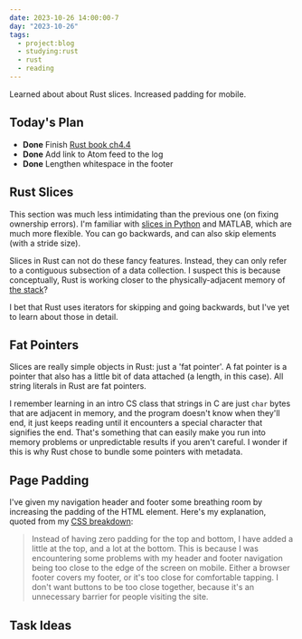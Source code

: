 ```yaml
---
date: 2023-10-26 14:00:00-7
day: "2023-10-26"
tags:
  - project:blog
  - studying:rust
  - rust
  - reading
---
```


Learned about about Rust slices. Increased padding for mobile.

<!-- excerpt -->

## Today's Plan
- **Done** Finish [Rust book ch4.4](https://rust-book.cs.brown.edu/ch04-04-slices.html)
- **Done** Add link to Atom feed to the log
- **Done** Lengthen whitespace in the footer

## Rust Slices

This section was much less intimidating than the previous one (on fixing ownership errors). I'm familiar with [slices in Python](https://stackoverflow.com/questions/509211/how-slicing-in-python-works) and MATLAB, which are much more flexible. You can go backwards, and can also skip elements (with a stride size).

Slices in Rust can not do these fancy features. Instead, they can only refer to a contiguous subsection of a data collection. I suspect this is because conceptually, Rust is working closer to the physically-adjacent memory of [the stack](https://rust-book.cs.brown.edu/ch04-01-what-is-ownership.html?highlight=stack#variables-live-in-the-stack)?

I bet that Rust uses iterators for skipping and going backwards, but I've yet to learn about those in detail.

## Fat Pointers

Slices are really simple objects in Rust: just a 'fat pointer'. A fat pointer is a pointer that also has a little bit of data attached (a length, in this case). All string literals in Rust are fat pointers.

I remember learning in an intro CS class that strings in C are just `char` bytes that are adjacent in memory, and the program doesn't know when they'll end, it just keeps reading until it encounters a special character that signifies the end. That's something that can easily make you run into memory problems or unpredictable results if you aren't careful. I wonder if this is why Rust chose to bundle some pointers with metadata.

## Page Padding

I've given my navigation header and footer some breathing room by increasing the padding of the HTML element. Here's my explanation, quoted from my [CSS breakdown](/projects/quintens-blog/css/):

> Instead of having zero padding for the top and bottom, I have added a little at the top, and a lot at the bottom. This is because I was encountering some problems with my header and footer navigation being too close to the edge of the screen on mobile. Either a browser footer covers my footer, or it's too close for comfortable tapping. I don't want buttons to be too close together, because it's an unnecessary barrier for people visiting the site.

## Task Ideas
